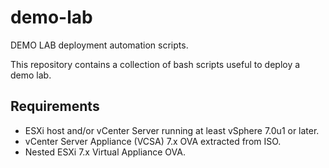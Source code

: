# demo-lab
DEMO LAB deployment automation scripts.

This repository contains a collection of bash scripts useful to deploy a demo lab.

## Requirements

* ESXi host and/or vCenter Server running at least vSphere 7.0u1 or later.
* vCenter Server Appliance (VCSA) 7.x OVA extracted from ISO.
* Nested ESXi 7.x Virtual Appliance OVA.
